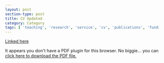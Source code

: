 ```yaml
---
layout: post
section-type: post
title: CV Updated
category: Category
tags: [ 'teaching', 'research', 'service', 'cv', 'publications', 'funding' ]
---
```

[Linked here](https://umdrive.memphis.edu/aolney/public/resume/CV.pdf)

<object data="https://umdrive.memphis.edu/aolney/public/resume/CV.pdf" type="application/pdf" width="100%" height="600px">
 
  <p>It appears you don't have a PDF plugin for this browser.
  No biggie... you can <a href="https://umdrive.memphis.edu/aolney/public/resume/CV.pdf">click here to
  download the PDF file.</a></p>
  
</object>
